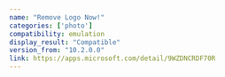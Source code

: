 ```yaml
---
name: "Remove Logo Now!"
categories: ['photo']
compatibility: emulation
display_result: "Compatible"
version_from: "10.2.0.0"
link: https://apps.microsoft.com/detail/9WZDNCRDF70R
---
```

